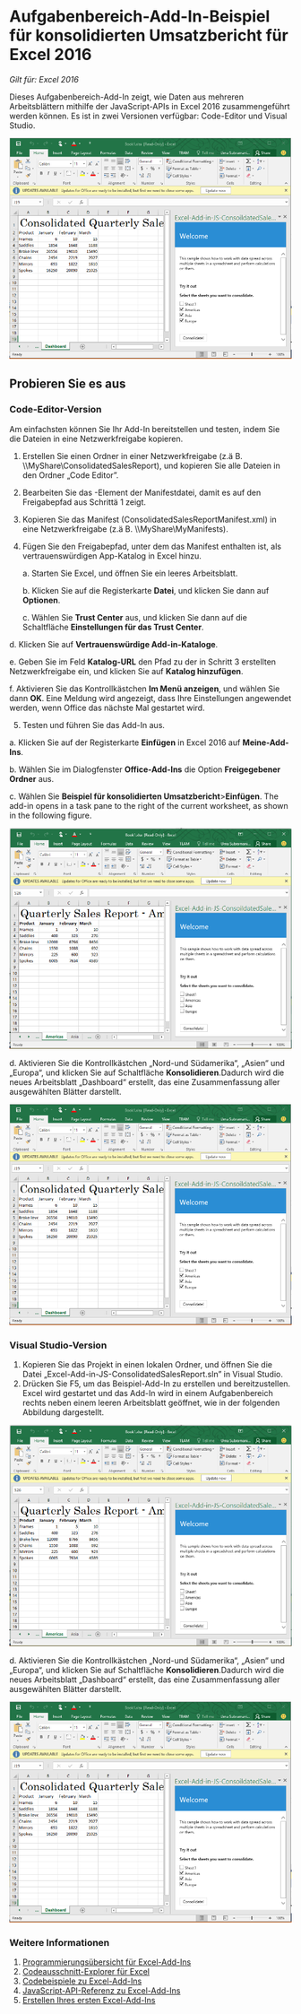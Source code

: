 # Aufgabenbereich-Add-In-Beispiel für konsolidierten Umsatzbericht für Excel 2016

_Gilt für: Excel 2016_

Dieses Aufgabenbereich-Add-In zeigt, wie Daten aus mehreren Arbeitsblättern mithilfe der JavaScript-APIs in Excel 2016 zusammengeführt werden können. Es ist in zwei Versionen verfügbar: Code-Editor und Visual Studio.

![Beispiel für konsolidierten Umsatzbericht](../images/ConsolidatedSalesReport_report.PNG)

## Probieren Sie es aus
### Code-Editor-Version

Am einfachsten können Sie Ihr Add-In bereitstellen und testen, indem Sie die Dateien in eine Netzwerkfreigabe kopieren.

1.  Erstellen Sie einen Ordner in einer Netzwerkfreigabe (z.ä B. \\\MyShare\ConsolidatedSalesReport), und kopieren Sie alle Dateien in den Ordner „Code Editor”. 
2.  Bearbeiten Sie das <SourceLocation>-Element der Manifestdatei, damit es auf den Freigabepfad aus Schrittä 1 zeigt. 
3.  Kopieren Sie das Manifest (ConsolidatedSalesReportManifest.xml) in eine Netzwerkfreigabe (z.ä B. \\\MyShare\MyManifests).
4.  Fügen Sie den Freigabepfad, unter dem das Manifest enthalten ist, als vertrauenswürdigen App-Katalog in Excel hinzu.

    a. Starten Sie Excel, und öffnen Sie ein leeres Arbeitsblatt.  
    
    b. Klicken Sie auf die Registerkarte **Datei**, und klicken Sie dann auf **Optionen**.
    
    c. Wählen Sie **Trust Center** aus, und klicken Sie dann auf die Schaltfläche **Einstellungen für das Trust Center**.
    
  d. Klicken Sie auf **Vertrauenswürdige Add-in-Kataloge**.
    
  e. Geben Sie im Feld **Katalog-URL** den Pfad zu der in Schritt 3 erstellten Netzwerkfreigabe ein, und klicken Sie auf **Katalog hinzufügen**.
    
   f. Aktivieren Sie das Kontrollkästchen **Im Menü anzeigen**, und wählen Sie dann **OK**. Eine Meldung wird angezeigt, dass Ihre Einstellungen angewendet werden, wenn Office das nächste Mal gestartet wird. 
        
5.  Testen und führen Sie das Add-In aus. 

  a. Klicken Sie auf der Registerkarte **Einfügen** in Excel 2016 auf **Meine-Add-Ins**. 
    
  b. Wählen Sie im Dialogfenster **Office-Add-Ins** die Option **Freigegebener Ordner** aus.
    
  c. Wählen Sie **Beispiel für konsolidierten Umsatzbericht**>**Einfügen**. The add-in opens in a task pane to the right of the current worksheet, as shown in the following figure. 
        
   ![Beispiel für konsolidierten Umsatzbericht](../images/ConsolidatedSalesReport_taskpane.PNG)

  d. Aktivieren Sie die Kontrollkästchen „Nord-und Südamerika“, „Asien“ und „Europa“, und klicken Sie auf Schaltfläche **Konsolidieren**.Dadurch wird die neues Arbeitsblatt „Dashboard“ erstellt, das eine Zusammenfassung aller ausgewählten Blätter darstellt. 
        
  ![Beispiel für konsolidierten Umsatzbericht](../images/ConsolidatedSalesReport_report.PNG)

### Visual Studio-Version
1.  Kopieren Sie das Projekt in einen lokalen Ordner, und öffnen Sie die Datei „Excel-Add-in-JS-ConsolidatedSalesReport.sln” in Visual Studio.
2.  Drücken Sie F5, um das Beispiel-Add-In zu erstellen und bereitzustellen. Excel wird gestartet und das Add-In wird in einem Aufgabenbereich rechts neben einem leeren Arbeitsblatt geöffnet, wie in der folgenden Abbildung dargestellt. 
        
   ![Beispiel für konsolidierten Umsatzbericht](../images/ConsolidatedSalesReport_taskpane.PNG)

  d. Aktivieren Sie die Kontrollkästchen „Nord-und Südamerika“, „Asien“ und „Europa“, und klicken Sie auf Schaltfläche **Konsolidieren**.Dadurch wird die neues Arbeitsblatt „Dashboard“ erstellt, das eine Zusammenfassung aller ausgewählten Blätter darstellt. 
        
  ![Beispiel für konsolidierten Umsatzbericht](../images/ConsolidatedSalesReport_report.PNG)


### Weitere Informationen

1.  [Programmierungsübersicht für Excel-Add-Ins](https://github.com/OfficeDev/office-js-docs/blob/master/excel/excel-add-ins-programming-overview.md)
2.  [Codeausschnitt-Explorer für Excel](http://officesnippetexplorer.azurewebsites.net/#/snippets/excel)
3.  [Codebeispiele zu Excel-Add-Ins](https://github.com/OfficeDev/office-js-docs/blob/master/excel/excel-add-ins-code-samples.md) 
4.  [JavaScript-API-Referenz zu Excel-Add-Ins](https://github.com/OfficeDev/office-js-docs/blob/master/excel/excel-add-ins-javascript-reference.md)
5.  [Erstellen Ihres ersten Excel-Add-Ins](https://github.com/OfficeDev/office-js-docs/blob/master/excel/build-your-first-excel-add-in.md)

